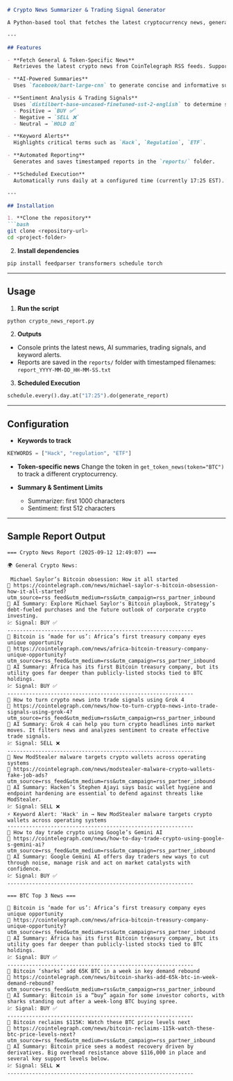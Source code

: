 
````markdown
# Crypto News Summarizer & Trading Signal Generator

A Python-based tool that fetches the latest cryptocurrency news, generates AI-powered summaries, analyzes sentiment, highlights key keywords, and provides basic trading signals. Reports are saved as timestamped text files for easy reference.

---

## Features

- **Fetch General & Token-Specific News**  
  Retrieves the latest crypto news from CoinTelegraph RSS feeds. Supports filtering by specific tokens like BTC.

- **AI-Powered Summaries**  
  Uses `facebook/bart-large-cnn` to generate concise and informative summaries of news articles.

- **Sentiment Analysis & Trading Signals**  
  Uses `distilbert-base-uncased-finetuned-sst-2-english` to determine sentiment:  
  - Positive → `BUY ✅`  
  - Negative → `SELL ❌`  
  - Neutral → `HOLD ⚖️`

- **Keyword Alerts**  
  Highlights critical terms such as `Hack`, `Regulation`, `ETF`.

- **Automated Reporting**  
  Generates and saves timestamped reports in the `reports/` folder.

- **Scheduled Execution**  
  Automatically runs daily at a configured time (currently 17:25 EST).

---

## Installation

1. **Clone the repository**
```bash
git clone <repository-url>
cd <project-folder>
````

2. **Install dependencies**

```bash
pip install feedparser transformers schedule torch
```

---

## Usage

1. **Run the script**

```bash
python crypto_news_report.py
```

2. **Outputs**

* Console prints the latest news, AI summaries, trading signals, and keyword alerts.
* Reports are saved in the `reports/` folder with timestamped filenames:
  `report_YYYY-MM-DD_HH-MM-SS.txt`

3. **Scheduled Execution**

```python
schedule.every().day.at("17:25").do(generate_report)
```

---

## Configuration

* **Keywords to track**

```python
KEYWORDS = ["Hack", "regulation", "ETF"]
```

* **Token-specific news**
  Change the token in `get_token_news(token="BTC")` to track a different cryptocurrency.

* **Summary & Sentiment Limits**

  * Summarizer: first 1000 characters
  * Sentiment: first 512 characters

---

## Sample Report Output

```
=== Crypto News Report (2025-09-12 12:49:07) ===

🌍 General Crypto News:

 Michael Saylor’s Bitcoin obsession: How it all started
🔗 https://cointelegraph.com/news/michael-saylor-s-bitcoin-obsession-how-it-all-started?utm_source=rss_feed&utm_medium=rss&utm_campaign=rss_partner_inbound
🤖 AI Summary: Explore Michael Saylor's Bitcoin playbook, Strategy’s debt-fueled purchases and the future outlook of corporate crypto investing.
💹 Signal: BUY ✅
------------------------------------------------------------
📰 Bitcoin is ‘made for us’: Africa’s first treasury company eyes unique opportunity
🔗 https://cointelegraph.com/news/africa-bitcoin-treasury-company-unique-opportunity?utm_source=rss_feed&utm_medium=rss&utm_campaign=rss_partner_inbound
🤖 AI Summary: Africa has its first Bitcoin treasury company, but its utility goes far deeper than publicly-listed stocks tied to BTC holdings.
💹 Signal: BUY ✅
------------------------------------------------------------
📰 How to turn crypto news into trade signals using Grok 4
🔗 https://cointelegraph.com/news/how-to-turn-crypto-news-into-trade-signals-using-grok-4?utm_source=rss_feed&utm_medium=rss&utm_campaign=rss_partner_inbound
🤖 AI Summary: Grok 4 can help you turn crypto headlines into market moves. It filters news and analyzes sentiment to create effective trade signals.
💹 Signal: SELL ❌
------------------------------------------------------------
📰 New ModStealer malware targets crypto wallets across operating systems
🔗 https://cointelegraph.com/news/modstealer-malware-crypto-wallets-fake-job-ads?utm_source=rss_feed&utm_medium=rss&utm_campaign=rss_partner_inbound
🤖 AI Summary: Hacken’s Stephen Ajayi says basic wallet hygiene and endpoint hardening are essential to defend against threats like ModStealer.
💹 Signal: SELL ❌
⚡ Keyword Alert: 'Hack' in → New ModStealer malware targets crypto wallets across operating systems
------------------------------------------------------------
📰 How to day trade crypto using Google’s Gemini AI
🔗 https://cointelegraph.com/news/how-to-day-trade-crypto-using-google-s-gemini-ai?utm_source=rss_feed&utm_medium=rss&utm_campaign=rss_partner_inbound
🤖 AI Summary: Google Gemini AI offers day traders new ways to cut through noise, manage risk and act on market catalysts with confidence.
💹 Signal: BUY ✅
------------------------------------------------------------

=== BTC Top 3 News ===

📰 Bitcoin is ‘made for us’: Africa’s first treasury company eyes unique opportunity
🔗 https://cointelegraph.com/news/africa-bitcoin-treasury-company-unique-opportunity?utm_source=rss_feed&utm_medium=rss&utm_campaign=rss_partner_inbound
🤖 AI Summary: Africa has its first Bitcoin treasury company, but its utility goes far deeper than publicly-listed stocks tied to BTC holdings.
💹 Signal: BUY ✅
------------------------------------------------------------
📰 Bitcoin ‘sharks’ add 65K BTC in a week in key demand rebound
🔗 https://cointelegraph.com/news/bitcoin-sharks-add-65k-btc-in-week-demand-rebound?utm_source=rss_feed&utm_medium=rss&utm_campaign=rss_partner_inbound
🤖 AI Summary: Bitcoin is a “buy” again for some investor cohorts, with sharks standing out after a week-long BTC buying spree.
💹 Signal: BUY ✅
------------------------------------------------------------
📰 Bitcoin reclaims $115K: Watch these BTC price levels next
🔗 https://cointelegraph.com/news/bitcoin-reclaims-115k-watch-these-btc-price-levels-next?utm_source=rss_feed&utm_medium=rss&utm_campaign=rss_partner_inbound
🤖 AI Summary: Bitcoin price sees a modest recovery driven by derivatives. Big overhead resistance above $116,000 in place and several key support levels below.
💹 Signal: SELL ❌
------------------------------------------------------------
```

